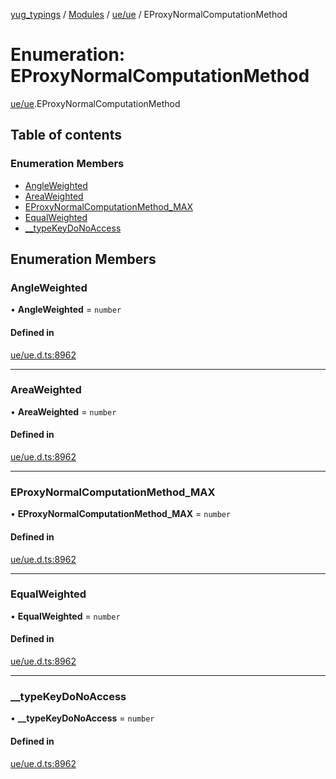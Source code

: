 [yug_typings](../README.md) / [Modules](../modules.md) / [ue/ue](../modules/ue_ue.md) / EProxyNormalComputationMethod

# Enumeration: EProxyNormalComputationMethod

[ue/ue](../modules/ue_ue.md).EProxyNormalComputationMethod

## Table of contents

### Enumeration Members

- [AngleWeighted](ue_ue.EProxyNormalComputationMethod.md#angleweighted)
- [AreaWeighted](ue_ue.EProxyNormalComputationMethod.md#areaweighted)
- [EProxyNormalComputationMethod\_MAX](ue_ue.EProxyNormalComputationMethod.md#eproxynormalcomputationmethod_max)
- [EqualWeighted](ue_ue.EProxyNormalComputationMethod.md#equalweighted)
- [\_\_typeKeyDoNoAccess](ue_ue.EProxyNormalComputationMethod.md#__typekeydonoaccess)

## Enumeration Members

### AngleWeighted

• **AngleWeighted** = `number`

#### Defined in

[ue/ue.d.ts:8962](https://github.com/YugMetaverse/yug_typings/blob/25cad34/ue/ue.d.ts#L8962)

___

### AreaWeighted

• **AreaWeighted** = `number`

#### Defined in

[ue/ue.d.ts:8962](https://github.com/YugMetaverse/yug_typings/blob/25cad34/ue/ue.d.ts#L8962)

___

### EProxyNormalComputationMethod\_MAX

• **EProxyNormalComputationMethod\_MAX** = `number`

#### Defined in

[ue/ue.d.ts:8962](https://github.com/YugMetaverse/yug_typings/blob/25cad34/ue/ue.d.ts#L8962)

___

### EqualWeighted

• **EqualWeighted** = `number`

#### Defined in

[ue/ue.d.ts:8962](https://github.com/YugMetaverse/yug_typings/blob/25cad34/ue/ue.d.ts#L8962)

___

### \_\_typeKeyDoNoAccess

• **\_\_typeKeyDoNoAccess** = `number`

#### Defined in

[ue/ue.d.ts:8962](https://github.com/YugMetaverse/yug_typings/blob/25cad34/ue/ue.d.ts#L8962)
